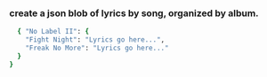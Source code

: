 ### create a json blob of lyrics by song, organized by album.
  ```ruby
    { "No Label II": {
      "Fight Night": "Lyrics go here...",
      "Freak No More": "Lyrics go here..."
    }
  }

